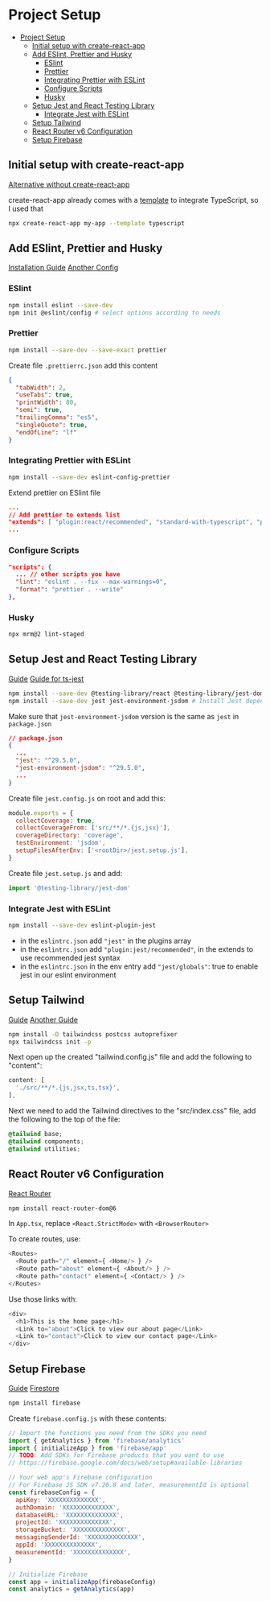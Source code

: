 # Project Setup

- [Project Setup](#project-setup)
  - [Initial setup with create-react-app](#initial-setup-with-create-react-app)
  - [Add ESlint, Prettier and Husky](#add-eslint-prettier-and-husky)
    - [ESlint](#eslint)
    - [Prettier](#prettier)
    - [Integrating Prettier with ESLint](#integrating-prettier-with-eslint)
    - [Configure Scripts](#configure-scripts)
    - [Husky](#husky)
  - [Setup Jest and React Testing Library](#setup-jest-and-react-testing-library)
    - [Integrate Jest with ESLint](#integrate-jest-with-eslint)
  - [Setup Tailwind](#setup-tailwind)
  - [React Router v6 Configuration](#react-router-v6-configuration)
  - [Setup Firebase](#setup-firebase)

## Initial setup with create-react-app

[Alternative without create-react-app](https://dev.to/ivadyhabimana/how-to-create-a-react-app-without-using-create-react-app-a-step-by-step-guide-30nl)

create-react-app already comes with a [template](https://create-react-app.dev/docs/adding-typescript/) to integrate TypeScript, so I used that

```bash
npx create-react-app my-app --template typescript
```

## Add ESlint, Prettier and Husky

[Installation Guide](https://dev.to/ivadyhabimana/setup-eslint-prettier-and-husky-in-a-node-project-a-step-by-step-guide-946)
[Another Config](https://blog.devgenius.io/eslint-prettier-typescript-and-react-in-2022-e5021ebca2b1)

### ESlint

```bash
npm install eslint --save-dev
npm init @eslint/config # select options according to needs
```

### Prettier

```bash
npm install --save-dev --save-exact prettier
```

Create file `.prettierrc.json` add this content

```json
{
  "tabWidth": 2,
  "useTabs": true,
  "printWidth": 80,
  "semi": true,
  "trailingComma": "es5",
  "singleQuote": true,
  "endOfLine": "lf"
}
```

### Integrating Prettier with ESLint

```bash
npm install --save-dev eslint-config-prettier
```

Extend prettier on ESlint file

```json
...
// Add prettier to extends list
"extends": [ "plugin:react/recommended", "standard-with-typescript", "prettier"],
...
```

### Configure Scripts

```json
"scripts": {
  ... // other scripts you have
  "lint": "eslint . --fix --max-warnings=0",
  "format": "prettier . --write"
},
```

### Husky

```bash
npx mrm@2 lint-staged
```

## Setup Jest and React Testing Library

[Guide](https://dev.to/ivadyhabimana/setup-jest-and-react-testing-library-in-a-react-project-a-step-by-step-guide-1mf0)
[Guide for ts-jest](https://swizec.com/blog/how-to-configure-jest-with-typescript/)

```bash
npm install --save-dev @testing-library/react @testing-library/jest-dom # Install React testing library dependencies
npm install --save-dev jest jest-environment-jsdom # Install Jest dependencies
```

Make sure that `jest-environment-jsdom` version is the same as `jest` in `package.json`

```json
// package.json
{
  ...
  "jest": "^29.5.0",
  "jest-environment-jsdom": "^29.5.0",
  ...
}
```

Create file `jest.config.js` on root and add this:

```js
module.exports = {
  collectCoverage: true,
  collectCoverageFrom: ['src/**/*.{js,jsx}'],
  coverageDirectory: 'coverage',
  testEnvironment: 'jsdom',
  setupFilesAfterEnv: ['<rootDir>/jest.setup.js'],
}
```

Create file `jest.setup.js` and add:

```js
import '@testing-library/jest-dom'
```

### Integrate Jest with ESLint

```bash
npm install --save-dev eslint-plugin-jest
```

- in the `eslintrc.json` add `"jest"` in the plugins array
- in the `eslintrc.json` add `"plugin:jest/recommended"`, in the extends to use recommended jest syntax
- in the `eslintrc.json` in the env entry add `"jest/globals"`: true to enable jest in our eslint environment

## Setup Tailwind

[Guide](https://dev.to/ethand91/creating-a-react-app-with-typescript-tailwind-support-18b8)
[Another Guide](https://dev.to/ivadyhabimana/setup-tailwind-css-in-a-react-project-configured-from-scratch-a-step-by-step-guide-2jc8)

```bash
npm install -D tailwindcss postcss autoprefixer
npx tailwindcss init -p
```

Next open up the created "tailwind.config.js" file and add the following to "content":

```js
content: [
  './src/**/*.{js,jsx,ts,tsx}',
],
```

Next we need to add the Tailwind directives to the "src/index.css" file, add the following to the top of the file:

```css
@tailwind base;
@tailwind components;
@tailwind utilities;
```

## React Router v6 Configuration

[React Router](https://www.freecodecamp.org/news/how-to-use-react-router-version-6)

```bash
npm install react-router-dom@6
```

In `App.tsx`, replace `<React.StrictMode>` with `<BrowserRouter>`

To create routes, use:

```js
<Routes>
  <Route path="/" element={ <Home/> } />
  <Route path="about" element={ <About/> } />
  <Route path="contact" element={ <Contact/> } />
</Routes>
```

Use those links with:

```js
<div>
  <h1>This is the home page</h1>
  <Link to="about">Click to view our about page</Link>
  <Link to="contact">Click to view our contact page</Link>
</div>
```

## Setup Firebase

[Guide](https://www.freecodecamp.org/news/how-to-use-the-firebase-database-in-react/)
[Firestore](https://firebase.google.com/docs/firestore)

```bash
npm install firebase
```

Create `firebase.config.js` with these contents:

```js
// Import the functions you need from the SDKs you need
import { getAnalytics } from 'firebase/analytics'
import { initializeApp } from 'firebase/app'
// TODO: Add SDKs for Firebase products that you want to use
// https://firebase.google.com/docs/web/setup#available-libraries

// Your web app's Firebase configuration
// For Firebase JS SDK v7.20.0 and later, measurementId is optional
const firebaseConfig = {
  apiKey: 'XXXXXXXXXXXXXX',
  authDomain: 'XXXXXXXXXXXXXX',
  databaseURL: 'XXXXXXXXXXXXXX',
  projectId: 'XXXXXXXXXXXXXX',
  storageBucket: 'XXXXXXXXXXXXXX',
  messagingSenderId: 'XXXXXXXXXXXXXX',
  appId: 'XXXXXXXXXXXXXX',
  measurementId: 'XXXXXXXXXXXXXX',
}

// Initialize Firebase
const app = initializeApp(firebaseConfig)
const analytics = getAnalytics(app)
```
